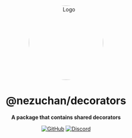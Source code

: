 <div align="center">

<img src="https://i.kagchi.my.id/nezuko.png" alt="Logo" width="200px" height="200px" style="border-radius:50%"/>

# @nezuchan/decorators

**A package that contains shared decorators**

[![GitHub](https://img.shields.io/github/license/nezuchan/utilities)](https://github.com/nezuchan/utilities/blob/main/LICENSE)
[![Discord](https://discordapp.com/api/guilds/785715968608567297/embed.png)](https://nezu.my.id)

</div>
